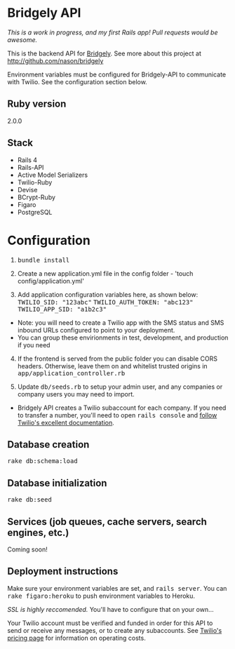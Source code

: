 # Bridgely API

_This is a work in progress, and my first Rails app! Pull requests would be awesome._

This is the backend API for [Bridgely](https://github.com/nason/bridgely/). See more about this project at http://github.com/nason/bridgely

Environment variables must be configured for Bridgely-API to communicate with Twilio. See the configuration section below.

## Ruby version
2.0.0

## Stack
- Rails 4
- Rails-API
- Active Model Serializers
- Twilio-Ruby
- Devise
- BCrypt-Ruby
- Figaro
- PostgreSQL

# Configuration
1. <tt>bundle install</tt>

2. Create a new application.yml file in the config folder - 'touch config/application.yml'

3. Add application configuration variables here, as shown below:
  <tt>TWILIO_SID: "123abc"</tt>
  <tt>TWILIO_AUTH_TOKEN: "abc123"</tt>
  <tt>TWILIO_APP_SID: "a1b2c3"</tt>
  * Note: you will need to create a Twilio app with the SMS status and SMS inbound URLs configured to point to your deployment.
  * You can group these envirionments in test, development, and production if you need

4. If the frontend is served from the public folder you can disable CORS headers. Otherwise, leave them on and whitelist trusted origins in <tt>app/application_controller.rb</tt>

5. Update <tt>db/seeds.rb</tt> to setup your admin user, and any companies or company users you may need to import.
  * Bridgely API creates a Twilio subaccount for each company. If you need to transfer a number, you'll need to open <tt>rails console</tt> and [follow Twilio's excellent documentation](https://www.twilio.com/docs/api/rest/subaccounts#exchanging-numbers).

## Database creation
<tt>rake db:schema:load</tt>

## Database initialization
<tt>rake db:seed</tt>

## Services (job queues, cache servers, search engines, etc.)
Coming soon!

## Deployment instructions
Make sure your environment variables are set, and <tt>rails server</tt>. You can <tt>rake figaro:heroku</tt> to push environment variables to Heroku.

*SSL is highly reccomended.* You'll have to configure that on your own...

Your Twilio account must be verified and funded in order for this API to send or receive any messages, or to create any subaccounts. See [Twilio's pricing page](https://www.twilio.com/sms/pricing) for information on operating costs.

